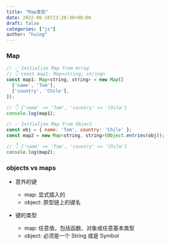 ```yaml
---
title: "Map类型"
date: 2022-06-16T23:20:39+08:00
draft: false
categories: ["js"]
author: "huing"
---
```


### Map

```js
// ✅ Initialize Map from Array
// 👇️ const map1: Map<string, string>
const map1: Map<string, string> = new Map([
  ['name', 'Tom'],
  ['country', 'Chile'],
]);

// 👇️ {'name' => 'Tom', 'country' => 'Chile'}
console.log(map1);

// ✅ Initialize Map from Object
const obj = { name: 'Tom', country: 'Chile' };
const map2 = new Map<string, string>(Object.entries(obj));

// 👇️ {'name' => 'Tom', 'country' => 'Chile'}
console.log(map2);
```

### objects vs maps

- 意外的键

  - map: 显式插入的
  - object: 原型链上的键名

- 键的类型
  - map: 任意值，包括函数、对象或任意基本类型
  - object: 必须是一个 String 或是 Symbol
